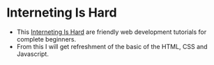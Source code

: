 # Interneting Is Hard
- This [Interneting Is Hard](https://www.internetingishard.com/a) are friendly web development tutorials for complete beginners.
- From this I will get refreshment of the basic of the HTML, CSS and Javascript.